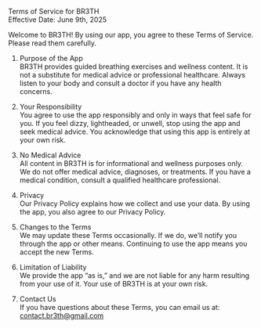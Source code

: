 Terms of Service for BR3TH  
Effective Date: June 9th, 2025

Welcome to BR3TH! By using our app, you agree to these Terms of Service. Please read them carefully.

1. Purpose of the App  
BR3TH provides guided breathing exercises and wellness content. It is not a substitute for medical advice or professional healthcare. Always listen to your body and consult a doctor if you have any health concerns.

2. Your Responsibility  
You agree to use the app responsibly and only in ways that feel safe for you. If you feel dizzy, lightheaded, or unwell, stop using the app and seek medical advice. You acknowledge that using this app is entirely at your own risk.

3. No Medical Advice  
All content in BR3TH is for informational and wellness purposes only. We do not offer medical advice, diagnoses, or treatments. If you have a medical condition, consult a qualified healthcare professional.

4. Privacy  
Our Privacy Policy explains how we collect and use your data. By using the app, you also agree to our Privacy Policy.

5. Changes to the Terms  
We may update these Terms occasionally. If we do, we’ll notify you through the app or other means. Continuing to use the app means you accept the new Terms.

6. Limitation of Liability  
We provide the app “as is,” and we are not liable for any harm resulting from your use of it. Your use of BR3TH is at your own risk.

7. Contact Us  
If you have questions about these Terms, you can email us at: contact.br3th@gmail.com
